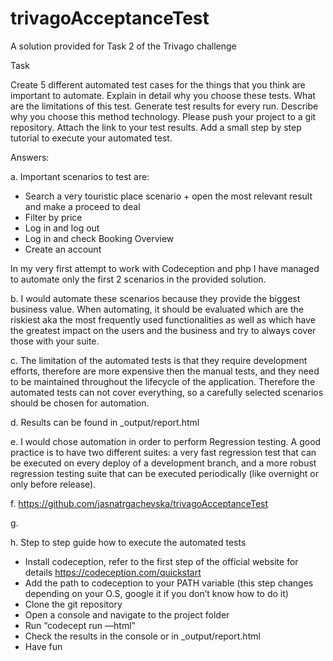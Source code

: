 # trivagoAcceptanceTest
A solution provided for Task 2 of the Trivago challenge

Task 

Create 5 different automated test cases for the things that you think are important to automate. 
Explain in detail why you choose these tests. 
What are the limitations of this test. 
Generate test results for every run. 
Describe why you choose this method technology. 
Please push your project to a git repository. 
Attach the link to your test results. 
Add a small step by step tutorial to execute your automated test.


Answers:

a. Important scenarios to test are:

- Search a very touristic place scenario + open the most relevant result and make a proceed to deal
- Filter by price 
- Log in  and log out
- Log in and check Booking Overview
- Create an account

In my very first attempt to work with Codeception and php I have managed to automate only the first 2 scenarios in the provided solution. 

b. I would automate these scenarios because they provide the biggest business value. When automating, it should be evaluated which are the riskiest aka the most frequently used functionalities as well as which have the greatest impact on the users and the business and try to always cover those with your suite.

c. The limitation of the automated tests is that they require development efforts, therefore are more expensive then the manual tests, and they need to be maintained throughout the lifecycle of the application. Therefore the automated tests can not cover everything, so a carefully selected scenarios should be chosen for automation.

d. Results can be found in _output/report.html

e. I would chose automation in order to perform Regression testing. A good practice is to have two different suites: a very fast regression test that can be executed on every deploy of a development branch, and a more robust regression testing suite that can be executed periodically (like overnight or only before release). 

f. https://github.com/jasnatrgachevska/trivagoAcceptanceTest

g. 

h. Step to step guide how to execute the automated tests 
- Install codeception, refer to the first step of the official website for details https://codeception.com/quickstart
- Add the path to codeception to your PATH variable (this step changes depending on your O.S, google it if you don’t know how to do it)
- Clone the git repository 
- Open a console and navigate to the project folder
- Run “codecept run —html”
- Check the results in the console or in _output/report.html
- Have fun
